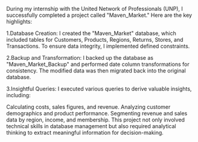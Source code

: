 During my internship with the United Network of Professionals (UNP), I successfully completed a project called "Maven_Market." Here are the key highlights:

1.Database Creation: I created the "Maven_Market" database, which included tables for Customers, Products, Regions, Returns, Stores, and Transactions. To ensure data integrity, I implemented defined constraints.

2.Backup and Transformation: I backed up the database as "Maven_Market_Backup" and performed date column transformations for consistency. The modified data was then migrated back into the original database.

3.Insightful Queries: I executed various queries to derive valuable insights, including:

Calculating costs, sales figures, and revenue. Analyzing customer demographics and product performance. Segmenting revenue and sales data by region, income, and membership. This project not only involved technical skills in database management but also required analytical thinking to extract meaningful information for decision-making.
